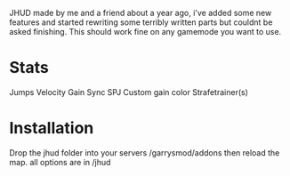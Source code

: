 JHUD made by me and a friend about a year ago, i've added some new features and started rewriting some terribly written parts but couldnt be asked finishing.
This should work fine on any gamemode you want to use.

# Stats
Jumps
Velocity
Gain
Sync
SPJ
Custom gain color
Strafetrainer(s)

# Installation
Drop the jhud folder into your servers /garrysmod/addons then reload the map.
all options are in /jhud
